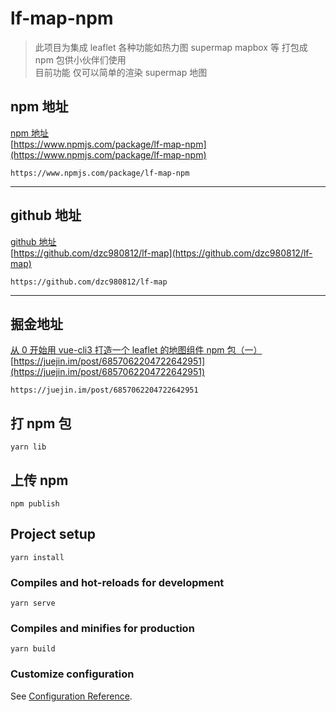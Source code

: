 # lf-map-npm

> 此项目为集成 leaflet 各种功能如热力图 supermap mapbox 等 打包成 npm 包供小伙伴们使用  
> 目前功能 仅可以简单的渲染 supermap 地图

## npm 地址

[npm 地址](https://www.npmjs.com/package/lf-map-npm)  
[https://www.npmjs.com/package/lf-map-npm](https://www.npmjs.com/package/lf-map-npm)

```
https://www.npmjs.com/package/lf-map-npm
```

---

## github 地址

[github 地址](https://github.com/dzc980812/lf-map)  
[https://github.com/dzc980812/lf-map](https://github.com/dzc980812/lf-map)

```
https://github.com/dzc980812/lf-map
```

---

## 掘金地址

[从 0 开始用 vue-cli3 打造一个 leaflet 的地图组件 npm 包（一）](https://juejin.im/post/6857062204722642951)  
[https://juejin.im/post/6857062204722642951](https://juejin.im/post/6857062204722642951)

```
https://juejin.im/post/6857062204722642951
```

## 打 npm 包

```
yarn lib
```

## 上传 npm

```
npm publish
```

## Project setup

```
yarn install
```

### Compiles and hot-reloads for development

```
yarn serve
```

### Compiles and minifies for production

```
yarn build
```

### Customize configuration

See [Configuration Reference](https://cli.vuejs.org/config/).
